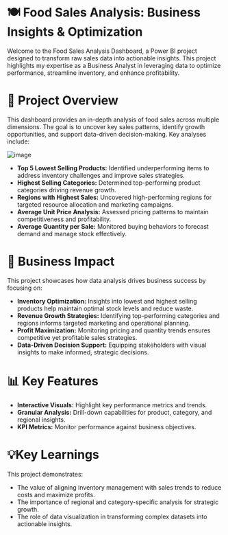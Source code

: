 # 🍽️ Food Sales Analysis: Business Insights & Optimization
Welcome to the Food Sales Analysis Dashboard, a Power BI project designed to transform raw sales data into actionable insights. This project highlights my expertise as a Business Analyst in leveraging data to optimize performance, streamline inventory, and enhance profitability.

# 🚀 Project Overview
This dashboard provides an in-depth analysis of food sales across multiple dimensions. The goal is to uncover key sales patterns, identify growth opportunities, and support data-driven decision-making. Key analyses include:

![image](https://github.com/user-attachments/assets/fcfaf419-f23f-43ff-865b-223796736daa)


* **Top 5 Lowest Selling Products:** Identified underperforming items to address inventory challenges and improve sales strategies.
* **Highest Selling Categories:** Determined top-performing product categories driving revenue growth.
* **Regions with Highest Sales:** Uncovered high-performing regions for targeted resource allocation and marketing campaigns.
* **Average Unit Price Analysis:** Assessed pricing patterns to maintain competitiveness and profitability.
* **Average Quantity per Sale:** Monitored buying behaviors to forecast demand and manage stock effectively.

# 🎯 Business Impact
This project showcases how data analysis drives business success by focusing on:

* **Inventory Optimization:** Insights into lowest and highest selling products help maintain optimal stock levels and reduce waste.
* **Revenue Growth Strategies:** Identifying top-performing categories and regions informs targeted marketing and operational planning.
* **Profit Maximization:** Monitoring pricing and quantity trends ensures competitive yet profitable sales strategies.
* **Data-Driven Decision Support:** Equipping stakeholders with visual insights to make informed, strategic decisions.

# 📊 Key Features
* **Interactive Visuals:** Highlight key performance metrics and trends.
* **Granular Analysis:** Drill-down capabilities for product, category, and regional insights.
* **KPI Metrics:** Monitor performance against business objectives.

# 💡Key Learnings
This project demonstrates:

* The value of aligning inventory management with sales trends to reduce costs and maximize profits.
* The importance of regional and category-specific analysis for strategic growth.
* The role of data visualization in transforming complex datasets into actionable insights.
